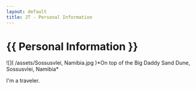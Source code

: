 ```yaml
---
layout: default
title: JT - Personal Information
---
```

<h1>{{ Personal Information }}</h1>
![]( /assets/Sossusvlei, Namibia.jpg )*On top of the Big Daddy Sand Dune, Sossusvlei, Namibia*
<p>I'm a traveler.</p>
